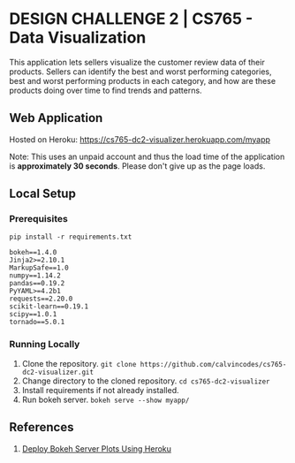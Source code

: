 # DESIGN CHALLENGE 2 | CS765 - Data Visualization

This application lets sellers visualize the customer review data of 
their products. Sellers can identify the best and worst performing 
categories, best and worst performing products in each category, and 
how are these products doing over time to find trends and patterns.

## Web Application

Hosted on Heroku: https://cs765-dc2-visualizer.herokuapp.com/myapp

Note: This uses an unpaid account and thus the load time of the 
application is **approximately 30 seconds**. Please don't give up as the
page loads.

## Local Setup

### Prerequisites

`pip install -r requirements.txt`

```
bokeh==1.4.0
Jinja2>=2.10.1
MarkupSafe==1.0
numpy==1.14.2
pandas==0.19.2
PyYAML>=4.2b1
requests==2.20.0
scikit-learn==0.19.1
scipy==1.0.1
tornado==5.0.1
```
### Running Locally

1. Clone the repository. `git clone https://github.com/calvincodes/cs765-dc2-visualizer.git`
2. Change directory to the cloned repository. `cd cs765-dc2-visualizer`
3. Install requirements if not already installed.
4. Run bokeh server. `bokeh serve --show myapp/`

## References
1. [Deploy Bokeh Server Plots Using Heroku](https://samirak93.github.io/analytics/Deploy-bokeh-server-plots-using-heroku.html)
